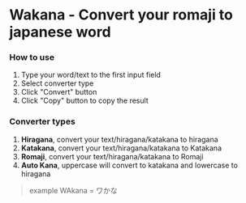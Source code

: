 # Wakana - Convert your romaji to japanese word

### How to use
1. Type your word/text to the first input field
2. Select converter type
3. Click "Convert" button
4. Click "Copy" button to copy the result

### Converter types
1. **Hiragana**, convert your text/hiragana/katakana to hiragana
2. **Katakana**, convert your text/hiragana/katakana to Katakana
3. **Romaji**, convert your text/hiragana/katakana to Romaji
4. **Auto Kana**, uppercase will convert to katakana and lowercase to hiragana
 > example WAkana = ワかな